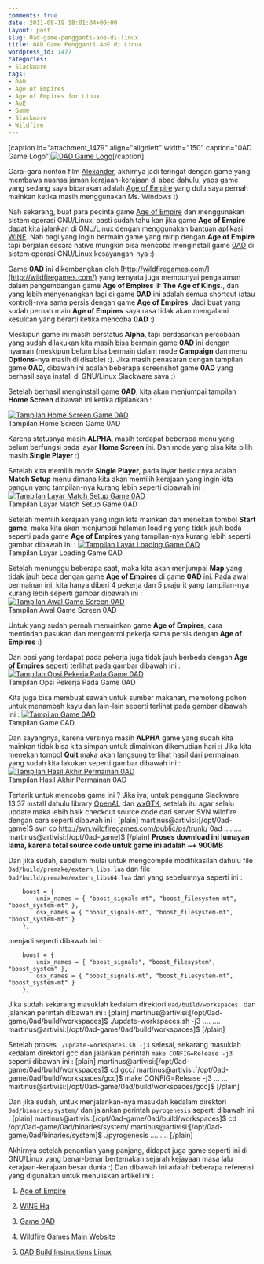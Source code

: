 ```yaml
---
comments: true
date: 2011-08-19 18:01:04+00:00
layout: post
slug: 0ad-game-pengganti-aoe-di-linux
title: 0AD Game Pengganti AoE di Linux
wordpress_id: 1477
categories:
- Slackware
tags:
- 0AD
- Age of Empires
- Age of Empires for Linux
- AoE
- Game
- Slackware
- Wildfire
---
```


[caption id="attachment_1479" align="alignleft" width="150" caption="0AD Game Logo"][![0AD Game Logo](http://martinusadyh.web.id/wp-content/uploads/2011/08/0AD_gamelogo-150x150.png)](http://martinusadyh.web.id/wp-content/uploads/2011/08/0AD_gamelogo.png)[/caption]

Gara-gara nonton film [Alexander](http://www.imdb.com/title/tt0346491/), akhirnya jadi teringat dengan game yang membawa nuansa jaman kerajaan-kerajaan di abad dahulu, yaps game yang sedang saya bicarakan adalah [Age of Empire](http://en.wikipedia.org/wiki/Age_of_Empires) yang dulu saya pernah mainkan ketika masih menggunakan Ms. Windows :)

Nah sekarang, buat para pecinta game [Age of Empire](http://en.wikipedia.org/wiki/Age_of_Empires) dan menggunakan sistem operasi GNU/Linux, pasti sudah tahu kan jika game **Age of Empire** dapat kita jalankan di GNU/Linux dengan menggunakan bantuan aplikasi [WINE](http://www.winehq.org/).  Nah bagi yang ingin bermain game yang mirip dengan **Age of Empire** tapi berjalan secara native mungkin bisa mencoba menginstall game [0AD](http://www.wildfiregames.com/0ad/) di sistem operasi GNU/Linux kesayangan-nya :)

Game **0AD** ini dikembangkan oleh [http://wildfiregames.com/](http://wildfiregames.com/) yang ternyata juga mempunyai pengalaman dalam pengembangan game **Age of Empires II: The Age of Kings.**, dan yang lebih menyenangkan lagi di game **0AD** ini adalah semua shortcut (atau kontrol)-nya sama persis dengan game **Age of Empires**. Jadi buat yang sudah pernah main **Age of Empires** saya rasa tidak akan mengalami kesulitan yang berarti ketika mencoba **0AD** :)

Meskipun game ini masih berstatus **Alpha**, tapi berdasarkan percobaan yang sudah dilakukan kita masih bisa bermain game **0AD** ini dengan nyaman (meskipun belum bisa bermain dalam mode **Campaign** dan menu **Options**-nya masih di disable) :). Jika masih penasaran dengan tampilan game **0AD**, dibawah ini adalah beberapa screenshot game **0AD** yang berhasil saya install di GNU/Linux Slackware saya :)

Setelah berhasil menginstall game **0AD**, kita akan menjumpai tampilan **Home Screen** dibawah ini ketika dijalankan :

[![Tampilan Home Screen Game 0AD](http://martinusadyh.web.id/wp-content/gallery/tutorial/0ad-homescreen.png)](http://martinusadyh.web.id/gallery/?album=4&gallery=3&pid=124)  
Tampilan Home Screen Game 0AD
<!-- more -->
Karena statusnya masih **ALPHA**, masih terdapat beberapa menu yang belum berfungsi pada layar **Home Screen** ini. Dan mode yang bisa kita pilih masih **Single Player** :)

Setelah kita memilih mode **Single Player**, pada layar berikutnya adalah **Match Setup** menu dimana kita akan memilih kerajaan yang ingin kita bangun yang tampilan-nya kurang lebih seperti dibawah ini :
[![Tampilan Layar Match Setup Game 0AD](http://martinusadyh.web.id/wp-content/gallery/tutorial/0ad-match-setup-creen.png)](http://martinusadyh.web.id/gallery/?album=4&gallery=3&pid=126)  
Tampilan Layar Match Setup Game 0AD

Setelah memilih kerajaan yang ingin kita mainkan dan menekan tombol **Start game**, maka kita akan menjumpai halaman loading yang tidak jauh beda seperti pada game **Age of Empires** yang tampilan-nya kurang lebih seperti gambar dibawah ini :
[![Tampilan Layar Loading Game 0AD](http://martinusadyh.web.id/wp-content/gallery/tutorial/0ad-loading-creen.png)](http://martinusadyh.web.id/gallery/?album=4&gallery=3&pid=125)  
Tampilan Layar Loading Game 0AD

Setelah menunggu beberapa saat, maka kita akan menjumpai **Map** yang tidak jauh beda dengan game **Age of Empires** di game **0AD** ini. Pada awal permainan ini, kita hanya diberi 4 pekerja dan 5 prajurit yang tampilan-nya kurang lebih seperti gambar dibawah ini :
[![Tampilan Awal Game Screen 0AD](http://martinusadyh.web.id/wp-content/gallery/tutorial/0ad-game-creen.png)](http://martinusadyh.web.id/gallery/?album=4&gallery=3&pid=122)  
Tampilan Awal Game Screen 0AD

Untuk yang sudah pernah memainkan game **Age of Empires**, cara memindah pasukan dan mengontrol pekerja sama persis dengan **Age of Empires** :)

Dan opsi yang terdapat pada pekerja juga tidak jauh berbeda dengan **Age of Empires** seperti terlihat pada gambar dibawah ini :
[![Tampilan Opsi Pekerja Pada Game 0AD](http://martinusadyh.web.id/wp-content/gallery/tutorial/0ad-player-option-screen.png)](http://martinusadyh.web.id/gallery/?album=4&gallery=3&pid=127)  
Tampilan Opsi Pekerja Pada Game 0AD

Kita juga bisa membuat sawah untuk sumber makanan, memotong pohon untuk menambah kayu dan lain-lain seperti terlihat pada gambar dibawah ini :
[![Tampilan Game 0AD](http://martinusadyh.web.id/wp-content/gallery/tutorial/0ad-game-playing-screen.png)](http://martinusadyh.web.id/gallery/?album=4&gallery=3&pid=123)  
Tampilan Game 0AD

Dan sayangnya, karena versinya masih **ALPHA** game yang sudah kita mainkan tidak bisa kita simpan untuk dimainkan dikemudian hari :( Jika kita menekan tombol **Quit** maka akan langsung terlihat hasil dari permainan yang sudah kita lakukan seperti gambar dibawah ini :
[![Tampilan Hasil Akhir Permainan 0AD](http://martinusadyh.web.id/wp-content/gallery/tutorial/0ad-summary-creen.png)](http://martinusadyh.web.id/gallery/?album=4&gallery=3&pid=128)  
Tampilan Hasil Akhir Permainan 0AD

Tertarik untuk mencoba game ini ? Jika iya, untuk pengguna Slackware 13.37 install dahulu library [OpenAL](http://slackbuilds.org/repository/13.37/libraries/OpenAL/) dan [wxGTK](http://slackbuilds.org/repository/13.37/libraries/wxGTK/), setelah itu agar selalu update maka lebih baik checkout source code dari server SVN wildfire dengan cara seperti dibawah ini :
[plain]
martinus@artivisi:[/opt/0ad-game]$ svn co http://svn.wildfiregames.com/public/ps/trunk/ 0ad
....
....
martinus@artivisi:[/opt/0ad-game]$ 
[/plain]
**Proses download ini lumayan lama, karena total source code untuk game ini adalah ~+ 900MB**

Dan jika sudah, sebelum mulai untuk mengcompile modifikasilah dahulu file `0ad/build/premake/extern_libs.lua` dan file `0ad/build/premake/extern_libs64.lua` dari yang sebelumnya seperti ini :

    
    
        boost = {
            unix_names = { "boost_signals-mt", "boost_filesystem-mt", "boost_system-mt" },
            osx_names = { "boost_signals-mt", "boost_filesystem-mt", "boost_system-mt" }
        },
    



menjadi seperti dibawah ini :

    
    
        boost = {
            unix_names = { "boost_signals", "boost_filesystem", "boost_system" },
            osx_names = { "boost_signals-mt", "boost_filesystem-mt", "boost_system-mt" }
        },
    



Jika sudah sekarang masuklah kedalam direktori `0ad/build/workspaces ` dan jalankan perintah dibawah ini :
[plain]
martinus@artivisi:[/opt/0ad-game/0ad/build/workspaces]$ ./update-workspaces.sh -j3
....
....
martinus@artivisi:[/opt/0ad-game/0ad/build/workspaces]$ 
[/plain]

Setelah proses `./update-workspaces.sh -j3` selesai, sekarang masuklah kedalam direktori gcc dan jalankan perintah `make CONFIG=Release -j3` seperti dibawah ini :
[plain]
martinus@artivisi:[/opt/0ad-game/0ad/build/workspaces]$ cd gcc/
martinus@artivisi:[/opt/0ad-game/0ad/build/workspaces/gcc]$ make CONFIG=Release -j3
...
...
martinus@artivisi:[/opt/0ad-game/0ad/build/workspaces/gcc]$ 
[/plain]

Dan jika sudah, untuk menjalankan-nya masuklah kedalam direktori `0ad/binaries/system/` dan jalankan perintah `pyrogenesis` seperti dibawah ini :
[plain]
martinus@artivisi:[/opt/0ad-game/0ad/build/workspaces]$  cd /opt/0ad-game/0ad/binaries/system/
martinus@artivisi:[/opt/0ad-game/0ad/binaries/system]$  ./pyrogenesis
....
....
[/plain]

Akhirnya setelah penantian yang panjang, didapat juga game seperti ini di GNU/Linux yang benar-benar bertemakan sejarah kejayaan masa lalu kerajaan-kerajaan besar dunia :) Dan dibawah ini adalah beberapa referensi yang digunakan untuk menuliskan artikel ini :




  1. [Age of Empire](http://en.wikipedia.org/wiki/Age_of_Empires)


  2. [WINE Hq](http://www.winehq.org/)


  3. [Game 0AD](http://www.wildfiregames.com/0ad/)


  4. [Wildfire Games Main Website](http://wildfiregames.com/)


  5. [0AD Build Instructions Linux](http://trac.wildfiregames.com/wiki/BuildInstructions#Linux)


